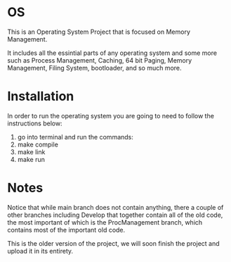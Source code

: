 # OS

This is an Operating System Project that is focused on Memory Management.

It includes all the essintial parts of any operating system and some more such as Process Management, Caching, 64 bit Paging, Memory Management, Filing System, bootloader, and so much more.

# Installation
In order to run the operating system you are going to need to follow the instructions below:
1. go into terminal and run the commands:
2. make compile
3. make link
4. make run

# Notes
Notice that while main branch does not contain anything, there a couple of other branches including Develop that together contain all of the old code, the most important of which is the ProcManagement branch, which contains most of the important old code.

This is the older version of the project, we will soon finish the project and upload it in its entirety.

